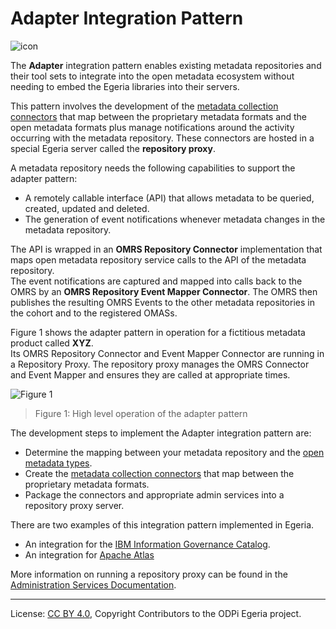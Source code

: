 <!-- SPDX-License-Identifier: CC-BY-4.0 -->
<!-- Copyright Contributors to the ODPi Egeria project. -->

# Adapter Integration Pattern

![icon](adapter-integration-pattern.png)

The **Adapter** integration pattern enables existing metadata
repositories and their tool sets to integrate into the open
metadata ecosystem without needing to embed the Egeria
libraries into their servers.

This pattern involves the development of the
[metadata collection connectors](../../../open-metadata-implementation/adapters/open-connectors/repository-services-connectors/open-metadata-collection-store-connectors/README.md) that map between the proprietary metadata formats
and the open metadata formats plus manage notifications around
the activity occurring with the metadata repository.
These connectors are hosted in a special Egeria server
called the **repository proxy**.

A metadata repository needs the following capabilities to support
the adapter pattern:

* A remotely callable interface (API) that allows metadata to be queried, created, updated and deleted.
* The generation of event notifications whenever metadata changes in the metadata repository.

The API is wrapped in an **OMRS Repository Connector** implementation
that maps open metadata repository service calls to the API of
the metadata repository.   
The event notifications are captured and mapped
into calls back to the OMRS by an **OMRS Repository Event Mapper Connector**.
The OMRS then publishes the resulting OMRS Events to the other metadata
repositories in the cohort and to the registered OMASs.

Figure 1 shows the adapter pattern in operation for a fictitious metadata
product called **XYZ**.  
Its OMRS Repository Connector and Event Mapper Connector are running in a Repository Proxy.  The repository proxy manages the OMRS Connector and Event Mapper and ensures they are called at appropriate times.

![Figure 1](adapter-integration-pattern-level-1.png)
> Figure 1: High level operation of the adapter pattern

The development steps to implement the Adapter integration pattern are:

* Determine the mapping between your metadata repository and the [open metadata types](../open-metadata-types/README.md).
* Create the [metadata collection connectors](../../../open-metadata-implementation/adapters/open-connectors/repository-services-connectors/open-metadata-collection-store-connectors/README.md) that map between the proprietary metadata formats.
* Package the connectors and appropriate admin services into a repository proxy server.  
  
There are two examples of this integration pattern implemented in Egeria.

* An integration for the [IBM Information Governance Catalog](https://github.com/tcnt/egeria-connector-ibm-information-server).
* An integration for [Apache Atlas](https://github.com/tcnt/egeria-connector-apache-atlas)

More information on running a repository proxy can be found in the
[Administration Services Documentation](../../../open-metadata-implementation/admin-services/docs/concepts/repository-proxy.md).

----
License: [CC BY 4.0](https://creativecommons.org/licenses/by/4.0/),
Copyright Contributors to the ODPi Egeria project.
